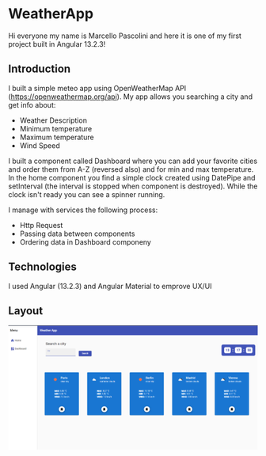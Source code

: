 # WeatherApp

Hi everyone my name is Marcello Pascolini and here it is one of my first project built in Angular 13.2.3!

## Introduction

I built a simple meteo app using OpenWeatherMap API (https://openweathermap.org/api). My app allows you searching a city and get info about:
- Weather Description
- Minimum temperature
- Maximum temperature
- Wind Speed

I built a component called Dashboard where you can add your favorite cities and order them from A-Z (reversed also) and for min and max temperature.
In the home component you find a simple clock created using DatePipe and setInterval (the interval is stopped when component is destroyed).
While the clock isn't ready you can see a spinner running.

I manage with services the following process:
- Http Request
- Passing data between components
- Ordering data in Dashboard componeny

## Technologies

I used Angular (13.2.3) and Angular Material to emprove UX/UI

## Layout

![This is an image](./src/assets/github-weather-app.png)

